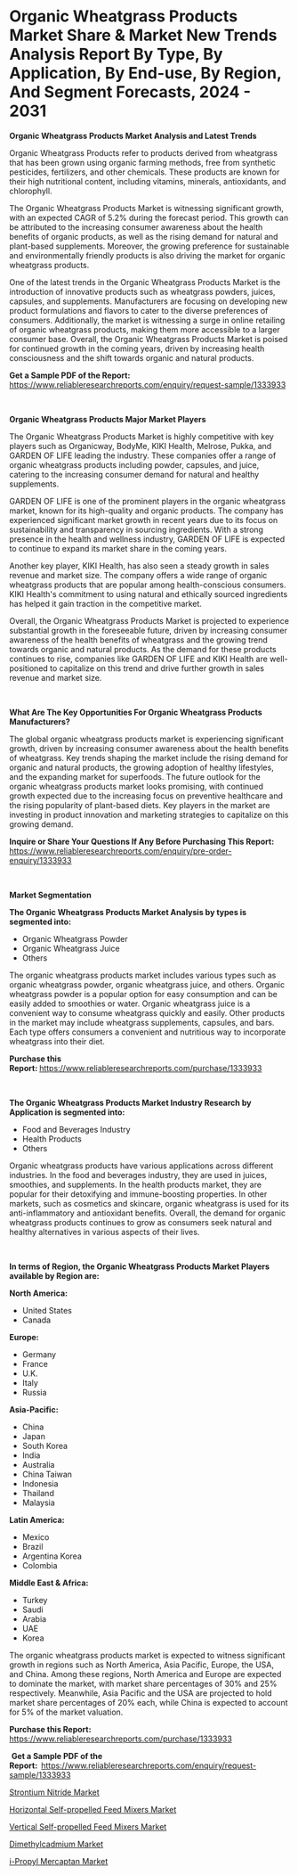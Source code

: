 <p><h1>Organic Wheatgrass Products Market Share & Market New Trends Analysis Report By Type, By Application, By End-use, By Region, And Segment Forecasts, 2024 - 2031</h1></p><p><strong>Organic Wheatgrass Products Market Analysis and Latest Trends</strong></p>
<p><p>Organic Wheatgrass Products refer to products derived from wheatgrass that has been grown using organic farming methods, free from synthetic pesticides, fertilizers, and other chemicals. These products are known for their high nutritional content, including vitamins, minerals, antioxidants, and chlorophyll.</p><p>The Organic Wheatgrass Products Market is witnessing significant growth, with an expected CAGR of 5.2% during the forecast period. This growth can be attributed to the increasing consumer awareness about the health benefits of organic products, as well as the rising demand for natural and plant-based supplements. Moreover, the growing preference for sustainable and environmentally friendly products is also driving the market for organic wheatgrass products.</p><p>One of the latest trends in the Organic Wheatgrass Products Market is the introduction of innovative products such as wheatgrass powders, juices, capsules, and supplements. Manufacturers are focusing on developing new product formulations and flavors to cater to the diverse preferences of consumers. Additionally, the market is witnessing a surge in online retailing of organic wheatgrass products, making them more accessible to a larger consumer base. Overall, the Organic Wheatgrass Products Market is poised for continued growth in the coming years, driven by increasing health consciousness and the shift towards organic and natural products.</p></p>
<p><strong>Get a Sample PDF of the Report:&nbsp;</strong> <a href="https://www.reliableresearchreports.com/enquiry/request-sample/1333933">https://www.reliableresearchreports.com/enquiry/request-sample/1333933</a></p>
<p>&nbsp;</p>
<p><strong>Organic Wheatgrass Products Major Market Players</strong></p>
<p><p>The Organic Wheatgrass Products Market is highly competitive with key players such as Organicway, BodyMe, KIKI Health, Melrose, Pukka, and GARDEN OF LIFE leading the industry. These companies offer a range of organic wheatgrass products including powder, capsules, and juice, catering to the increasing consumer demand for natural and healthy supplements.</p><p>GARDEN OF LIFE is one of the prominent players in the organic wheatgrass market, known for its high-quality and organic products. The company has experienced significant market growth in recent years due to its focus on sustainability and transparency in sourcing ingredients. With a strong presence in the health and wellness industry, GARDEN OF LIFE is expected to continue to expand its market share in the coming years.</p><p>Another key player, KIKI Health, has also seen a steady growth in sales revenue and market size. The company offers a wide range of organic wheatgrass products that are popular among health-conscious consumers. KIKI Health's commitment to using natural and ethically sourced ingredients has helped it gain traction in the competitive market.</p><p>Overall, the Organic Wheatgrass Products Market is projected to experience substantial growth in the foreseeable future, driven by increasing consumer awareness of the health benefits of wheatgrass and the growing trend towards organic and natural products. As the demand for these products continues to rise, companies like GARDEN OF LIFE and KIKI Health are well-positioned to capitalize on this trend and drive further growth in sales revenue and market size.</p></p>
<p>&nbsp;</p>
<p><strong>What Are The Key Opportunities For Organic Wheatgrass Products Manufacturers?</strong></p>
<p><p>The global organic wheatgrass products market is experiencing significant growth, driven by increasing consumer awareness about the health benefits of wheatgrass. Key trends shaping the market include the rising demand for organic and natural products, the growing adoption of healthy lifestyles, and the expanding market for superfoods. The future outlook for the organic wheatgrass products market looks promising, with continued growth expected due to the increasing focus on preventive healthcare and the rising popularity of plant-based diets. Key players in the market are investing in product innovation and marketing strategies to capitalize on this growing demand.</p></p>
<p><strong>Inquire or Share Your Questions If Any Before Purchasing This Report:</strong> <a href="https://www.reliableresearchreports.com/enquiry/pre-order-enquiry/1333933">https://www.reliableresearchreports.com/enquiry/pre-order-enquiry/1333933</a></p>
<p>&nbsp;</p>
<p><strong>Market Segmentation</strong></p>
<p><strong>The Organic Wheatgrass Products Market Analysis by types is segmented into:</strong></p>
<p><ul><li>Organic Wheatgrass Powder</li><li>Organic Wheatgrass Juice</li><li>Others</li></ul></p>
<p><p>The organic wheatgrass products market includes various types such as organic wheatgrass powder, organic wheatgrass juice, and others. Organic wheatgrass powder is a popular option for easy consumption and can be easily added to smoothies or water. Organic wheatgrass juice is a convenient way to consume wheatgrass quickly and easily. Other products in the market may include wheatgrass supplements, capsules, and bars. Each type offers consumers a convenient and nutritious way to incorporate wheatgrass into their diet.</p></p>
<p><strong>Purchase this Report:&nbsp;</strong><a href="https://www.reliableresearchreports.com/purchase/1333933">https://www.reliableresearchreports.com/purchase/1333933</a></p>
<p>&nbsp;</p>
<p><strong>The Organic Wheatgrass Products Market Industry Research by Application is segmented into:</strong></p>
<p><ul><li>Food and Beverages Industry</li><li>Health Products</li><li>Others</li></ul></p>
<p><p>Organic wheatgrass products have various applications across different industries. In the food and beverages industry, they are used in juices, smoothies, and supplements. In the health products market, they are popular for their detoxifying and immune-boosting properties. In other markets, such as cosmetics and skincare, organic wheatgrass is used for its anti-inflammatory and antioxidant benefits. Overall, the demand for organic wheatgrass products continues to grow as consumers seek natural and healthy alternatives in various aspects of their lives.</p></p>
<p>&nbsp;</p>
<p><strong>In terms of Region, the Organic Wheatgrass Products Market Players available by Region are:</strong></p>
<p>
    <p> <strong> North America: </strong>
        <ul>
            <li>United States</li>
            <li>Canada</li>
        </ul>
        </p> 
    <p> <strong> Europe: </strong>
        <ul>
            <li>Germany</li>
            <li>France</li>
            <li>U.K.</li>
            <li>Italy</li>
            <li>Russia</li>
        </ul>
        </p> 
    <p> <strong> Asia-Pacific: </strong>
        <ul>
            <li>China</li>
            <li>Japan</li>
            <li>South Korea</li>
            <li>India</li>
            <li>Australia</li>
            <li>China Taiwan</li>
            <li>Indonesia</li>
            <li>Thailand</li>
            <li>Malaysia</li>
        </ul>
        </p> 
    <p> <strong> Latin America: </strong>
        <ul>
            <li>Mexico</li>
            <li>Brazil</li>
            <li>Argentina Korea</li>
            <li>Colombia</li>
        </ul>
        </p> 
    <p> <strong> Middle East & Africa: </strong>
        <ul>
            <li>Turkey</li>
            <li>Saudi</li>
            <li>Arabia</li>
            <li>UAE</li>
            <li>Korea</li>
        </ul>
    </p>
    </p>
<p><p>The organic wheatgrass products market is expected to witness significant growth in regions such as North America, Asia Pacific, Europe, the USA, and China. Among these regions, North America and Europe are expected to dominate the market, with market share percentages of 30% and 25% respectively. Meanwhile, Asia Pacific and the USA are projected to hold market share percentages of 20% each, while China is expected to account for 5% of the market valuation.</p></p>
<p><strong>Purchase this Report: </strong><a href="https://www.reliableresearchreports.com/purchase/1333933">https://www.reliableresearchreports.com/purchase/1333933</a></p>
<p>&nbsp;<strong>Get a Sample PDF of the Report:&nbsp;&nbsp;</strong><a href="https://www.reliableresearchreports.com/enquiry/request-sample/1333933">https://www.reliableresearchreports.com/enquiry/request-sample/1333933</a></p>
<p><strong></strong></p>
<p><p><a href="https://medium.com/@judyolson40/strontium-nitride-market-comprehensive-assessment-by-type-application-and-geography-2ab528c56d91">Strontium Nitride Market</a></p><p><a href="https://github.com/dx0328/Market-Research-Report-List-1/blob/main/horizontal-self-propelled-feed-mixers-market.md">Horizontal Self-propelled Feed Mixers Market</a></p><p><a href="https://github.com/Glendatilghmankmgz0rbhwpy/Market-Research-Report-List-1/blob/main/vertical-self-propelled-feed-mixers-market.md">Vertical Self-propelled Feed Mixers Market</a></p><p><a href="https://medium.com/@judyolson40/dimethylcadmium-market-report-reveals-the-latest-trends-and-growth-opportunities-of-this-market-c9831202c9cb">Dimethylcadmium Market</a></p><p><a href="https://issuu.com/reportprime-2/docs/i-propyl-mercaptan-market-size-2030.pptx">i-Propyl Mercaptan Market</a></p></p>